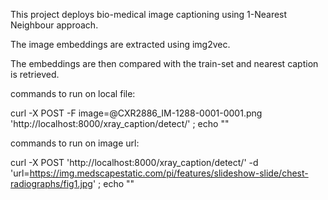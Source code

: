 This project deploys bio-medical image captioning using 1-Nearest Neighbour approach.

The image embeddings are extracted using img2vec.

The embeddings are then compared with the train-set and nearest caption is retrieved.

commands to run on local file:

curl -X POST -F image=@CXR2886_IM-1288-0001-0001.png 'http://localhost:8000/xray_caption/detect/' ; echo ""

commands to run on image url:

curl -X POST 'http://localhost:8000/xray_caption/detect/' -d 'url=https://img.medscapestatic.com/pi/features/slideshow-slide/chest-radiographs/fig1.jpg' ; echo ""
